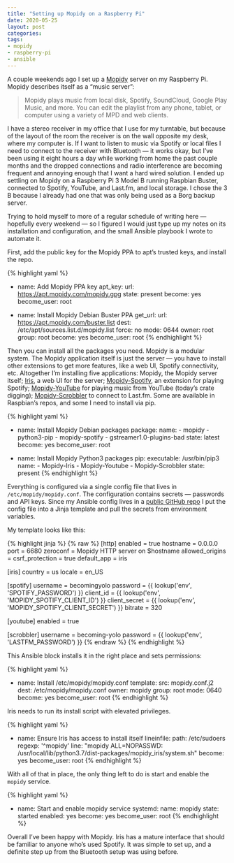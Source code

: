 ```yaml
---
title: "Setting up Mopidy on a Raspberry Pi"
date: 2020-05-25
layout: post
categories: 
tags: 
- mopidy 
- raspberry-pi 
- ansible
---
```

A couple weekends ago I set up a [Mopidy](https://mopidy.com/) server on my Raspberry Pi. Mopidy describes itself as a &ldquo;music server&rdquo;:

> Mopidy plays music from local disk, Spotify, SoundCloud, Google Play Music, and more. You can edit the playlist from any phone, tablet, or computer using a variety of MPD and web clients. 

I have a stereo receiver in my office that I use for my turntable, but because of the layout of the room the receiver is on the wall opposite my desk, where my computer is. If I want to listen to music via Spotify or local files I need to connect to the receiver with Bluetooth &#x2014; it works okay, but I&rsquo;ve been using it eight hours a day while working from home the past couple months and the dropped connections and radio interference are becoming frequent and annoying enough that I want a hard wired solution. I ended up settling on Mopidy on a Raspberry Pi 3 Model B running Raspbian Buster, connected to Spotify, YouTube, and Last.fm, and local storage. I chose the 3 B because I already had one that was only being used as a Borg backup server.

Trying to hold myself to more of a regular schedule of writing here &#x2014; hopefully every weekend &#x2014; so I figured I would just type up my notes on its installation and configuration, and the small Ansible playbook I wrote to automate it.

First, add the public key for the Mopidy PPA to apt&rsquo;s trusted keys, and install the repo.

{% highlight yaml %}
- name: Add Mopidy PPA key
  apt_key:
    url: https://apt.mopidy.com/mopidy.gpg
    state: present
  become: yes
  become_user: root

- name: Install Mopidy Debian Buster PPA
  get_url:
    url: https://apt.mopidy.com/buster.list
    dest: /etc/apt/sources.list.d/mopidy.list
    force: no
    mode: 0644
    owner: root
    group: root
  become: yes
  become_user: root
{% endhighlight %}

Then you can install all the packages you need. Mopidy is a modular system. The Mopidy application itself is just the server &#x2014; you have to install other extensions to get more features, like a web UI, Spotify connectivity, etc. Altogether I&rsquo;m installing five applications: Mopidy, the Mopidy server itself; [Iris](https://github.com/jaedb/Iris), a web UI for the server; [Mopidy-Spotify](https://github.com/mopidy/mopidy-spotify), an extension for playing Spotify; [Mopidy-YouTube](https://github.com/natumbri/mopidy-youtube) for playing music from YouTube (today&rsquo;s crate digging); [Mopidy-Scrobbler](https://github.com/mopidy/mopidy-scrobbler) to connect to Last.fm. Some are available in Raspbian&rsquo;s repos, and some I need to install via pip.

{% highlight yaml %}
- name: Install Mopidy Debian packages
  package:
    name:
      - mopidy
      - python3-pip
      - mopidy-spotify
      - gstreamer1.0-plugins-bad
    state: latest
  become: yes
  become_user: root

- name: Install Mopidy Python3 packages
  pip:
    executable: /usr/bin/pip3
    name:
      - Mopidy-Iris
      - Mopidy-Youtube
      - Mopidy-Scrobbler
    state: present
{% endhighlight %}

Everything is configured via a single config file that lives in `/etc/mopidy/mopidy.conf`. The configuration contains secrets &#x2014; passwords and API keys. Since my Ansible config lives in a [public GitHub repo](https://github.com/kylerjohnston/ansible/) I put the config file into a Jinja template and pull the secrets from environment variables.

My template looks like this:

{% highlight jinja %}
{% raw %}
[http]
enabled = true
hostname = 0.0.0.0
port = 6680
zeroconf = Mopidy HTTP server on $hostname
allowed_origins = 
csrf_protection = true
default_app = iris

[iris]
country = us
locale = en_US

[spotify]
username = becomingyolo
password = {{ lookup('env', 'SPOTIFY_PASSWORD') }}
client_id = {{ lookup('env', 'MOPIDY_SPOTIFY_CLIENT_ID') }}
client_secret = {{ lookup('env', 'MOPIDY_SPOTIFY_CLIENT_SECRET') }}
bitrate = 320

[youtube]
enabled = true

[scrobbler]
username = becoming-yolo
password = {{ lookup('env', 'LASTFM_PASSWORD') }}
{% endraw %}
{% endhighlight %}

This Ansible block installs it in the right place and sets permissions:

{% highlight yaml %}
- name: Install /etc/mopidy/mopidy.conf
  template:
    src: mopidy.conf.j2
    dest: /etc/mopidy/mopidy.conf
    owner: mopidy
    group: root
    mode: 0640
  become: yes
  become_user: root
{% endhighlight %}

Iris needs to run its install script with elevated privileges.

{% highlight yaml %}
- name: Ensure Iris has access to install itself
  lineinfile:
    path: /etc/sudoers
    regexp: '^mopidy'
    line: "mopidy ALL=NOPASSWD: /usr/local/lib/python3.7/dist-packages/mopidy_iris/system.sh"
  become: yes
  become_user: root
{% endhighlight %}

With all of that in place, the only thing left to do is start and enable the `mopidy` service.

{% highlight yaml %}
- name: Start and enable mopidy service
  systemd:
    name: mopidy
    state: started
    enabled: yes
  become: yes
  become_user: root
{% endhighlight %}

Overall I&rsquo;ve been happy with Mopidy. Iris has a mature interface that should be familiar to anyone who&rsquo;s used Spotify. It was simple to set up, and a definite step up from the Bluetooth setup was using before.
